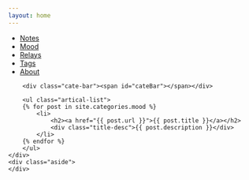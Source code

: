 ```yaml
---
layout: home
---
```


<div class="index-content mood">
    <div class="section">
        <ul class="artical-cate">
            <li  style="text-align:left"><a href="/"><span>Notes</span></a></li>
            <li style="text-align:left" class="on"><a href="/mood"><span>Mood</span></a></li>
            <li style="text-align:left"><a href="/relays"><span>Relays</span></a></li>
            <li style="text-align:left"><a href="/tags.html"><span>Tags</span></a></li>
            <li style="text-align:left"><a href="/about.html"><span>About</span></a></li>
        </ul>

        <div class="cate-bar"><span id="cateBar"></span></div>

        <ul class="artical-list">
        {% for post in site.categories.mood %}
            <li>
                <h2><a href="{{ post.url }}">{{ post.title }}</a></h2>
                <div class="title-desc">{{ post.description }}</div>
            </li>
        {% endfor %}
        </ul>
    </div>
    <div class="aside">
    </div>
</div>
